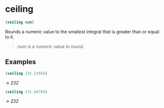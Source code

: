 # ceiling
```scheme
(ceiling num)
```
Rounds a numeric value to the smallest integral that is greater than or equal to it.

> *num* is a numeric value to round.

## Examples
```scheme
(ceiling 231.23456)
```
-> *232*

```scheme
(ceiling 231.56789)
```
-> *232*